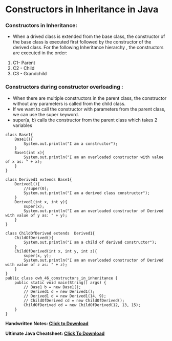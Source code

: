 # Constructors in Inheritance in Java
### Constructors in Inheritance:
- When a drived class is extended from the base class, the constructor of the base class is executed first followed by the constructor of the derived class. For the following Inheritance hierarchy , the constructors are executed in the order:

1. C1- Parent 
2. C2 - Child 
3. C3 - Grandchild 

### Constructors during constructor overloading :
- When there are multiple constructors in the parent class, the constructor without any parameters is called from the child class.
- If we want to call the constructor with parameters from the parent class, we can use the super keyword.
- super(a, b) calls the constructor from the parent class which takes 2 variables

```
class Base1{
    Base1(){
        System.out.println("I am a constructor");
    }
    Base1(int x){
        System.out.println("I am an overloaded constructor with value of x as: " + x);
    }
}

class Derived1 extends Base1{
    Derived1(){
        //super(0);
        System.out.println("I am a derived class constructor");
    }
    Derived1(int x, int y){
        super(x);
        System.out.println("I am an overloaded constructor of Derived with value of y as: " + y);
    }
}

class ChildOfDerived extends  Derived1{
    ChildOfDerived(){
        System.out.println("I am a child of derived constructor");
    }
    ChildOfDerived(int x, int y, int z){
        super(x, y);
        System.out.println("I am an overloaded constructor of Derived with value of z as: " + z);
    }
}
public class cwh_46_constructors_in_inheritance {
    public static void main(String[] args) {
        // Base1 b = new Base1();
        // Derived1 d = new Derived1();
        // Derived1 d = new Derived1(14, 9);
        // ChildOfDerived cd = new ChildOfDerived();
        ChildOfDerived cd = new ChildOfDerived(12, 13, 15);
    }
}
```

**Handwritten Notes: [Click to Download](https://api.codewithharry.com/media/videoSeriesFiles/courseFiles/java-tutorials-for-beginners-46/JavaChapter10.pdf)**

**Ultimate Java Cheatsheet: [Click To Download](https://api.codewithharry.com/media/videoSeriesFiles/courseFiles/java-tutorials-for-beginners-46/UltimateJavaCheatSheet.pdf)**
